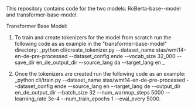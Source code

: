 This repository contains code for the two models: RoBerta-base--model and transformer-base-model.

Transformer Base Model:
1. To train and create tokenizers for the model from scratch run the following code as as example in the "transformer-base-model" directory:
_python cli/create_tokenizer.py --dataset_name stas/wmt14-en-de-pre-processed --dataset_config ende --vocab_size 32_000  --save_dir en_de_output_dir --source_lang da --target_lang en _

2. Once the tokenizers are created run the following code as an example: _python cli/train.py --dataset_name stas/wmt14-en-de-pre-processed --dataset_config ende --source_lang en --target_lang de --output_dir en_de_output_dir --batch_size 32 --num_warmup_steps 5000 --learning_rate 3e-4 --num_train_epochs 1 --eval_every 5000.
